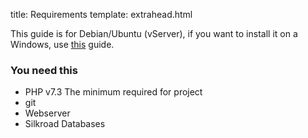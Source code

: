 title: Requirements
template: extrahead.html

This guide is for Debian/Ubuntu (vServer), if you want to install it on a Windows, use <a href="/windows-guide">this</a> guide.

### You need this
- PHP v7.3 The minimum required for project
- git
- Webserver
- Silkroad Databases
